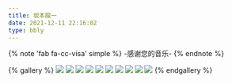 ```yaml
---
title: 坂本龍一
date: 2021-12-11 22:16:02
type: bbly
---
```


{% note 'fab fa-cc-visa' simple %}
-感谢您的音乐-
{% endnote %}

{% gallery %}
![](https://s3.bmp.ovh/imgs/2021/12/66942216d20d8fe0.jpg)
![](https://s3.bmp.ovh/imgs/2021/12/4feb8345340d9741.jpg)
![](https://s3.bmp.ovh/imgs/2021/12/10ebcd437ae6b7e7.jpg)
![](https://s3.bmp.ovh/imgs/2021/12/a0647150d6399f0f.jpg)
![](https://s3.bmp.ovh/imgs/2021/12/f5dc7554c48c4c16.jpg)
![](https://s3.bmp.ovh/imgs/2021/12/0b549a2bc2dac7ab.jpg)
![](https://s3.bmp.ovh/imgs/2021/12/5523a1cd95b9af27.jpg)
![](https://s3.bmp.ovh/imgs/2021/12/8613dd8764ab50d4.png)
![](https://s3.bmp.ovh/imgs/2021/12/38ec161bdba6be22.png)
![](https://s3.bmp.ovh/imgs/2021/12/8ddf0215900a3a3b.png)
{% endgallery %}